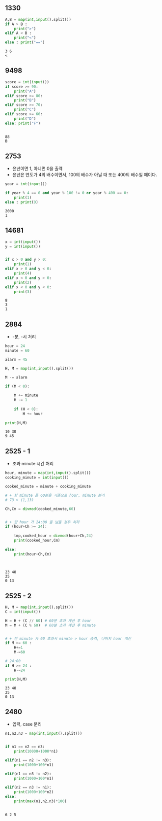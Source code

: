 ## 1330


```python
A,B = map(int,input().split())
if A > B :
    print(">")
elif A < B :
    print("<")
else : print("==")
```

    3 6
    <


## 9498


```python
score = int(input())
if score >= 90:
    print("A")
elif score >= 80:
    print("B")
elif score >= 70:
    print("C")
elif score >= 60:
    print("D")
else: print("F")
    
```

    88
    B


## 2753

- 윤년이면 1, 아니면 0을 출력
- 윤년은 연도가 4의 배수이면서, 100의 배수가 아닐 때 또는 400의 배수일 때이다.


```python
year = int(input())

if year % 4 == 0 and year % 100 != 0 or year % 400 == 0:
    print(1)
else : print(0)

```

    2000
    1


## 14681


```python
x = int(input())
y = int(input())


if x > 0 and y > 0:
    print(1)
elif x > 0 and y < 0:
    print(4)
elif x < 0 and y > 0:
    print(2)
elif x < 0 and y < 0:
    print(3)

```

    8
    3
    1


## 2884

- -분, -시 처리


```python
hour = 24
minute = 60

alarm = 45

H, M = map(int,input().split())

M -= alarm 

if (M < 0):
    
    M += minute
    H -= 1
    
    if (H < 0):
        H += hour
        
print(H,M)

```

    10 30
    9 45


## 2525 - 1

- 초과 minute 시간 처리


```python
hour, minute = map(int,input().split())
cooking_minute = int(input())

cooked_minute = minute + cooking_minute

# + 한 minute 를 60분을 기준으로 hour, minute 분리
# 73 > (1,13)

Ch,Cm = divmod(cooked_minute,60)


# + 한 hour 가 24:00 을 넘을 경우 처리
if (hour+Ch >= 24):
    
    tmp,cooked_hour = divmod(hour+Ch,24)
    print(cooked_hour,Cm)
    
else:
    print(hour+Ch,Cm)
    
    
```

    23 48
    25
    0 13


## 2525 - 2 


```python
H, M = map(int,input().split())
C = int(input())

H = H + (C // 60) # 60분 초과 계산 후 hour
M = M + (C % 60)  # 60분 초과 계산 후 minute 


# + 한 minute 가 60 초과시 minute > hour 승격, 나머지 hour 계산
if M >= 60 : 
    H+=1
    M-=60

# 24:00     
if H >= 24 :
    H-=24

print(H,M)
```

    23 48
    25
    0 13


## 2480

- 입력, case 분리


```python
n1,n2,n3 = map(int,input().split())


if n1 == n2 == n3:
    print(10000+1000*n1)

elif(n1 == n2 != n3):
    print(1000+100*n1)

elif(n1 == n3 != n2):
    print(1000+100*n1)
    
elif(n2 == n3 != n1):
    print(1000+100*n2)
else:
    print(max(n1,n2,n3)*100)
        
```

    6 2 5

